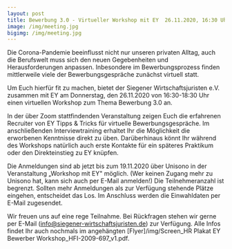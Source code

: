 ```yaml
---
layout: post
title: Bewerbung 3.0 - Virtueller Workshop mit EY  26.11.2020, 16:30 Uhr
image: /img/meeting.jpg
bigimg: /img/meeting.jpg
---
```


Die Corona-Pandemie beeinflusst nicht nur unseren privaten Alltag, auch die Berufswelt muss sich den neuen Gegebenheiten und Herausforderungen anpassen. Inbesondere im Bewerbungsprozess finden mittlerweile viele der Bewerbungsgespräche zunächst virtuell statt.

Um Euch hierfür fit zu machen, bietet der Siegener Wirtschaftsjuristen e.V.  zusammen mit EY am Donnerstag, den 26.11.2020 von 16:30-18:30 Uhr einen virtuellen Workshop zum Thema Bewerbung 3.0 an.

In der über Zoom stattfindenden Veranstaltung zeigen Euch die erfahrenen Recruiter von EY Tipps & Tricks für virtuelle Bewerbungsgespräche. Im anschließenden Interviewtraining erhaltet Ihr die Möglichkeit die erworbenen Kenntnisse direkt zu üben. Darüberhinaus könnt Ihr während des Workshops natürlich auch erste Kontakte für ein späteres Praktikum oder den Direkteinstieg zu EY knüpfen.

Die Anmeldungen sind ab jetzt bis zum 19.11.2020 über Unisono in der Veranstaltung „Workshop mit EY" möglich. (Wer keinen Zugang mehr zu Unisono hat, kann sich auch per E-Mail anmelden!) Die Teilnehmeranzahl ist begrenzt. Sollten mehr Anmeldungen als zur Verfügung stehende Plätze eingehen, entscheidet das Los.  Im Anschluss werden die Einwahldaten per E-Mail zugesendet.

Wir freuen uns auf eine rege Teilnahme. Bei Rückfragen stehen wir gerne per E-Mail (info@siegener-wirtschaftsjuristen.de) zur Verfügung. 
Alle Infos findet Ihr auch nochmals im angehängten [Flyer]/img/Screen_HR Plakat EY Bewerber Workshop_HFI-2009-697_v1.pdf.
